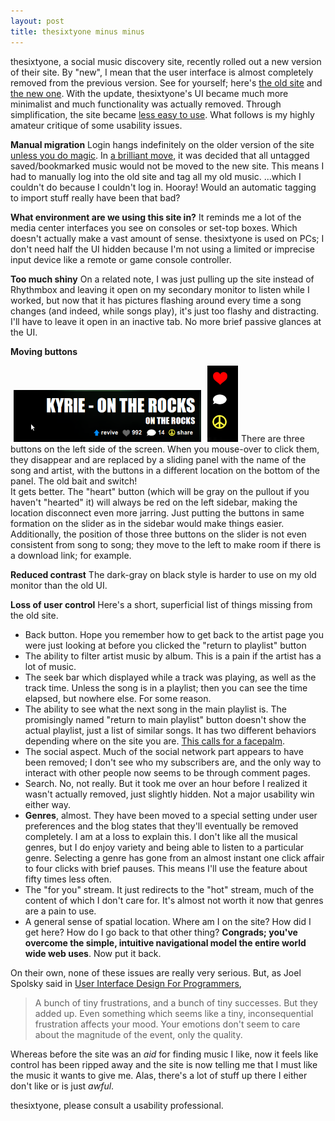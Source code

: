 ```yaml
---
layout: post
title: thesixtyone minus minus
---
```

 
thesixtyone, a social music discovery site, recently rolled out a new version of their site. By "new", I mean that the user interface is almost completely removed from the previous version. See for yourself; here's <a href="http://old.thesixtyone.com">the old site</a> and <a href="http://thesixtyone.com">the new one</a>. With the update, thesixtyone's UI became much more minimalist and much functionality was actually removed. Through simplification, the site became <a href="http://www.winsupersite.com/win7/win7_simple.asp">less easy to use</a>. What follows is my highly amateur critique of some usability issues.

<strong>Manual migration</strong>
Login hangs indefinitely on the older version of the site <a href="http://twitter.com/trevorevans/status/8030260864">unless you do magic</a>. In <a href="http://thesixtyone.posterous.com/saves-and-playlists">a brilliant move</a>, it was decided that all untagged saved/bookmarked music would not be moved to the new site. This means I had to manually log into the old site and tag all my old music. ...which I couldn't do because I couldn't log in. Hooray! Would an automatic tagging to import stuff really have been that bad?

<strong>What environment are we using this site in?</strong>
It reminds me a lot of the media center interfaces you see on consoles or set-top boxes. Which doesn't actually make a vast amount of sense. thesixtyone is used on PCs; I don't need half the UI hidden because I'm not using a limited or imprecise input device like a remote or game console controller.

<strong>Too much shiny</strong>
On a related note, I was just pulling up the site instead of Rhythmbox and leaving it open on my secondary monitor to listen while I worked, but now that it has pictures flashing around every time a song changes (and indeed, while songs play), it's just too flashy and distracting. I'll have to leave it open in an inactive tab. No more brief passive glances at the UI.

<strong>Moving buttons</strong>
<div><strong><span style="font-weight: normal;"><a href="/uploads/blog/61-sidebar.png"></a><a href="/uploads/blog/61-slider.png"><img class="alignright size-medium wp-image-108" style="margin-left: 5px; margin-right: 5px;" title="61-slider" src="/uploads/blog/61-slider.png" alt="" width="300" height="83" /></a><a href="/uploads/blog/61-sidebar.png"><img class="alignleft" style="margin-left: 5px; margin-right: 5px;" title="61-sidebar" src="/uploads/blog/61-sidebar.png" alt="" width="49" height="122" /></a>There are three buttons on the left side of the screen. When you mouse-over to click them, they disappear and are replaced by a sliding panel with the name of the song and artist, with the buttons in a different location on the bottom of the panel. The old bait and switch!</span></strong></div>
<div><strong><span style="font-weight: normal;"> </span></strong>
It gets better. The "heart" button (which will be gray on the pullout if you haven't "hearted" it) will always be red on the left sidebar, making the location disconnect even more jarring. Just putting the buttons in same formation on the slider as in the sidebar would make things easier.</div>
<div>Additionally, the position of those three buttons on the slider is not even consistent from song to song; they move to the left to make room if there is a download link; for example.</div>

<strong>Reduced contrast</strong>
The dark-gray on black style is harder to use on my old monitor than the old UI.

<strong>Loss of user control</strong>
Here's a short, superficial list of things missing from the old site.

 * Back button. Hope you remember how to get back to the artist page you were just looking at before you clicked the "return to playlist" button
 * The ability to filter artist music by album. This is a pain if the artist has a lot of music.
 * The seek bar which displayed while a track was playing, as well as the track time. Unless the song is in a playlist; then you can see the time elapsed, but nowhere else. For some reason.
 * The ability to see what the next song in the main playlist is. The promisingly named "return to main playlist" button doesn't show the actual playlist, just a list of similar songs. It has two different behaviors depending where on the site you are. <a href="/uploads/blog/facepalm.jpg">This calls for a facepalm</a>.
 * The social aspect. Much of the social network part appears to have been removed; I don't see who my subscribers are, and the only way to interact with other people now seems to be through comment pages.
 * Search. No, not really. But it took me over an hour before I realized it wasn't actually removed, just slightly hidden. Not a major usability win either way.
 * **Genres**, almost. They have been moved to a special setting under user preferences and the blog states that they'll eventually be removed completely. I am at a loss to explain this. I don't like all the musical genres, but I do enjoy variety and being able to listen to a particular genre. Selecting a genre has gone from an almost instant one click affair to four clicks with brief pauses. This means I'll use the feature about fifty times less often.
 * The "for you" stream. It just redirects to the "hot" stream, much of the content of which I don't care for. It's almost not worth it now that genres are a pain to use.
 * A general sense of spatial location. Where am I on the site? How did I get here? How do I go back to that other thing? <strong>Congrads; you've overcome the simple, intuitive navigational model the entire world wide web uses</strong>. Now put it back.

On their own, none of these issues are really very serious. But, as Joel Spolsky said in <a href="http://www.joelonsoftware.com/uibook/fog0000000249.html">User Interface Design For Programmers</a>,
<blockquote>A bunch of tiny frustrations, and a bunch of tiny successes. But they added up. Even something which seems like a tiny, inconsequential frustration affects your mood. Your emotions don't seem to care about the magnitude of the event, only the quality.</blockquote>
Whereas before the site was an <em>aid</em> for finding music I like, now it feels like control has been ripped away and the site is now telling me that I must like the music it wants to give me. Alas, there's a lot of stuff up there I either don't like or is just <em>awful</em>.

thesixtyone, please consult a usability professional.


